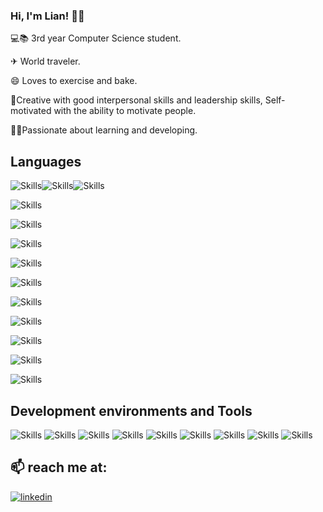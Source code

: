 ### Hi, I'm Lian! 👋🏻

💻📚 3rd year Computer Science student.

✈ World traveler.

😄 Loves to exercise and bake.

🦾Creative with good interpersonal skills and leadership skills, Self-motivated with the ability to motivate people.

👨‍💻Passionate about learning and developing.

## Languages

![Skills](https://cdn-icons-png.flaticon.com/512/358/358879.png)![Skills](https://cdn-icons-png.flaticon.com/512/6132/6132222.png)![Skills](https://cdn-icons-png.flaticon.com/512/3600/3600912.png)

![Skills](https://cdn-icons-png.flaticon.com/512/888/888859.png)

![Skills](https://cdn-icons-png.flaticon.com/512/1199/1199124.png)

![Skills](https://cdn-icons-png.flaticon.com/512/5968/5968242.png)

![Skills](https://upload.wikimedia.org/wikipedia/en/thumb/3/30/Java_programming_language_logo.svg/1200px-Java_programming_language_logo.svg.png)

![Skills](https://res.cloudinary.com/practicaldev/image/fetch/s--KeoWS_Ah--/c_imagga_scale,f_auto,fl_progressive,h_900,q_auto,w_1600/https://cdn-images-1.medium.com/max/640/1%2ASL4sWHdjGR3vo0x5ta3xfw.jpeg)

![Skills](https://process.fs.teachablecdn.com/ADNupMnWyR7kCWRvm76Laz/resize=width:705/https://www.filepicker.io/api/file/zIGrLo71TVNe9U9ymo3C)

![Skills](https://upload.wikimedia.org/wikipedia/commons/thumb/9/93/MongoDB_Logo.svg/2560px-MongoDB_Logo.svg.png)

![Skills](https://user-images.githubusercontent.com/29712634/81721690-e2fb5d80-9445-11ea-8602-4b2294c964f3.png)

![Skills](https://upload.wikimedia.org/wikipedia/commons/thumb/d/d9/Node.js_logo.svg/1200px-Node.js_logo.svg.png)

![Skills](https://miro.medium.com/max/1400/1*i2fRBk3GsYLeUk_Rh7AzHw.png)


## Development environments and Tools
 
![Skills](https://unity.com/logo-unity-web.png)
![Skills](https://avatars.githubusercontent.com/u/1089146?s=280&v=4)
![Skills](https://www.wizcase.com/wp-content/uploads/2021/05/visual-studio-logo.jpeg)
![Skills](https://res.cloudinary.com/canonical/image/fetch/f_auto,q_auto,fl_sanitize,c_fill,w_720/https://ubuntu.com/wp-content/uploads/c9f4/visualstudio_code-card.png)
![Skills](https://miro.medium.com/max/730/1*20hS5w0ENZraHIzP0y4lpA.png)
![Skills](https://www.xda-developers.com/files/2018/03/android-studio-logo.png)
![Skills](https://ih1.redbubble.net/image.2577683394.0899/st,small,507x507-pad,600x600,f8f8f8.u1.jpg)
![Skills](https://www.peres-center.org/media/2571/monday.png)
![Skills](https://aidanfinn.com/wp-content/uploads/2022/01/GitHub-logo.png)



## 📫 reach me at:
[![linkedin](https://img.shields.io/badge/linkedin-0A66C2?style=for-the-badge&logo=linkedin&logoColor=white)](http://www.linkedin.com/in/lian-nidam)

